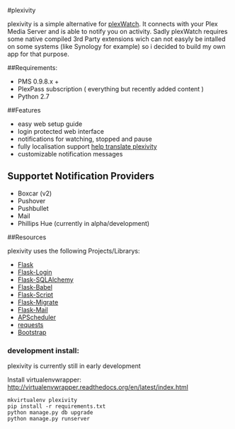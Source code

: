 #plexivity

plexivity is a simple alternative for [plexWatch](https://github.com/ljunkie/plexWatch). It connects with your Plex Media Server and is able to notify you on activity. Sadly plexWatch requires some native compiled 3rd Party extensions wich can not easyly be intalled on some systems (like Synology for example) so i decided to build my own app for that purpose.

##Requirements:
* PMS 0.9.8.x +
* PlexPass subscription ( everything but recently added content )
* Python 2.7

##Features

* easy web setup guide
* login protected web interface
* notifications for watching, stopped and pause
* fully localisation support [help translate plexivity](https://www.transifex.com/projects/p/plexivity/)
* customizable notification messages

## Supportet Notification Providers

* Boxcar (v2)
* Pushover
* Pushbullet
* Mail
* Phillips Hue (currently in alpha/development)

##Resources

plexivity uses the following Projects/Librarys:

- [Flask](http://flask.pocoo.org/)
- [Flask-Login](https://github.com/maxcountryman/flask-login)
- [Flask-SQLAlchemy](https://github.com/mitsuhiko/flask-sqlalchemy)
- [Flask-Babel](https://github.com/mitsuhiko/flask-babel/)
- [Flask-Script](https://github.com/smurfix/flask-script)
- [Flask-Migrate](https://github.com/miguelgrinberg/Flask-Migrate)
- [Flask-Mail](https://github.com/mattupstate/flask-mail/)
- [APScheduler](https://bitbucket.org/agronholm/apscheduler/)
- [requests](https://github.com/kennethreitz/requests)
- [Bootstrap](http://getbootstrap.com/)

### development install:

plexivity is currently still in early development

Install virtualenvwrapper: http://virtualenvwrapper.readthedocs.org/en/latest/index.html


    mkvirtualenv plexivity
    pip install -r requirements.txt
    python manage.py db upgrade
    python manage.py runserver